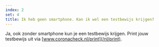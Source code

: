 ```yaml
---
index: 2
set: 4
title: Ik heb geen smartphone. Kan ik wel een testbewijs krijgen? 
---
```

Ja, ook zonder smartphone kun je een testbewijs krijgen. Print jouw testbewijs uit via [www.coronacheck.nl/print](/nl/print).
